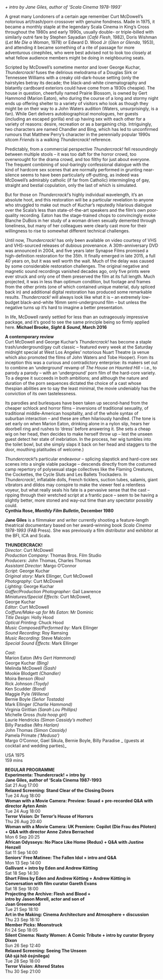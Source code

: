 
_+ intro by Jane Giles, author of ‘Scala Cinema 1978-1993’_

A great many Londoners of a certain age remember Curt McDowell’s notorious art/trash/porn crossover with genuine fondness. Made in 1975, it became a monthly staple at the legendary Scala Cinema in King’s Cross throughout the 1980s and early 1990s, usually double- or triple-billed with similarly outré fare by Stephen Sayadian (_Café Flesh_, 1982), Doris Wishman (_Let Me Die a Woman_, 1978) or Edward D. Wood Jr (_Glen or Glenda_, 1953), and attending it became something of a rite of passage for more adventurous cinephiles, who were best advised not to look too closely at what fellow audience members might be doing in neighbouring seats.

Scripted by McDowell’s sometime mentor and lover George Kuchar, _Thundercrack!_ fuses the delirious melodrama of a Douglas Sirk or Tennessee Williams with a creaky old-dark-house setting (only the hairstyles betray its decade; the black-and-white cinematography and blatantly cardboard exteriors could have come from a 1930s cheapie). The house in question, cheerfully named Prairie Blossom, is owned by Gert Hammond (Marion Eaton), who during the course of a long and stormy night ends up offering shelter to a variety of visitors who look as though they might be on their way to a John Waters audition (Waters, unsurprisingly, is a fan). While Gert delivers autobiographical monologues, her guests (including an escaped gorilla) end up having sex with each other for a variety of reasons: desire, recreation or as a bargaining chip. Intriguingly, two characters are named Chandler and Bing, which has led to unconfirmed rumours that Matthew Perry’s character in the perennially popular 1990s sitcom _Friends_ is a walking _Thundercrack!_ reference.

Predictably, from a commercial perspective _Thundercrack!_ fell resoundingly between multiple stools – it was too daft for the horror crowd, too overwrought for the drama crowd, and too filthy for just about everyone. The frequent combining of soul-baringly confessional dialogue with the kind of hardcore sex scenes that are normally performed in grunting near-silence seems to have been particularly off-putting, as indeed was McDowell’s admirably catholic (if far from Catholic) intermingling of gay, straight and bestial copulation, only the last of which is simulated.

But for those on _Thundercrack!_’s highly individual wavelength, it’s an absolute hoot, and this restoration will be a particular revelation to anyone who struggled to make out much of Kuchar’s reputedly hilarious dialogue over the Scala’s less than state-of-the-art speakers and the film’s own poor-quality recording. Eaton has the stage-trained chops to convincingly evoke Blanche DuBois in her study of a woman driven sexually demented through loneliness, but many of her colleagues were clearly cast more for their willingness to rise to somewhat different technical challenges.

Until now, _Thundercrack!_ has only been available on video courtesy of VHS and VHS-sourced releases of dubious provenance. A 30th-anniversary DVD was announced in 2004, and five years later Synapse Films promised a high-definition restoration for the 35th. It finally emerged in late 2015, a full 40 years on, but it was well worth the wait. Much of the delay was caused by some considerable restoration challenges. The original negative and magnetic sound recordings vanished decades ago, only five prints were ever struck and only one of them preserved the film at its full length. Much projected, it was in less than optimum condition, but footage and frames from the other prints (one of which contained unique material, duly spliced back in) and additional digital restoration has produced some remarkable results. _Thundercrack!_ will always look like what it is – an extremely low-budget black-and-white 16mm semi-underground film – but unless the negative turns up it’s hard to imagine a better presentation.

In life, McDowell rarely settled for less than an outrageously impressive package, and it’s good to see the same principle being so firmly applied here.
**Michael Brooke, _Sight & Sound_, March 2016**<br>

**A contemporary review**<br>
Curt McDowell and George Kuchar’s _Thundercrack!_ has become a staple trash/underground/gay cult classic – featured every week at the Saturday midnight special at West Los Angeles’ notorious Nuart Theatre (a venue which also promoted the films of John Waters and Tobe Hooper). From its inception this was a curious and contradictory enterprise: its makers set out to combine an ‘underground’ revamp of _The House on Haunted Hill_ – i.e., to parody a parody – with an ‘underground’ porn film of the hard-core variety. To a degree it succeeds in both ambitions; and although the nature and duration of the porn sequences dictated the choice of a cast whose thespian abilities are to say the least minimal, the movie undeniably has the conviction of its own tastelessness.

Its parodies and burlesques have been taken up second-hand from the cheaper schlock and horror films – inversions of traditional sexuality, of traditional middle-American hospitality, and of the whole syntax of suburban interaction – and these are often hilariously handled. (The tone is set early on when Marion Eaton, drinking alone in a nylon slip, hears her doorbell ring and rushes to ‘dress’ before answering it. She sets a cheap wig on her head, then decides to make herself throw up – lest the unseen guest detect her state of inebriation. In the process, her wig tumbles into the toilet bowl, but she simply slaps it back on her head and staggers to the door, mouthing platitudes of welcome.)

_Thundercrack!_’s particular endeavour – splicing slapstick and hard-core sex scenes into a single viable package – descends directly from the costumed camp repertory of polysexual stage collectives like the Flaming Creatures, the Cockettes, the Cycle Sluts and Les Ballets Trockadero. In _Thundercrack!_, inflatable dolls, French ticklers, suction tubes, salamis, giant vibrators and dildos may conspire to make the viewer feel a relentless voyeur, but what really seals his fate is a pervasive sense that the cast – ripping through their wretched script at a frantic pace – seem to be having a slightly better, more stoned and way-out time than any spectator possibly could.<br>
**Cynthia Rose, _Monthly Film Bulletin_, December 1980**<br>

**Jane Giles** is a filmmaker and writer currently shooting a feature-length theatrical documentary based on her award-winning book _Scala Cinema 1978-1993_ (FAB Press). She was previously a film distributor and exhibitor at the BFI, ICA and Scala.<br>



**THUNDERCRACK!**<br>
_Director_: Curt McDowell  
_Production Company_: Thomas Bros. Film Studio  
_Producers_: John Thomas, Charles Thomas  
_Assistant Director_: Margo O’Connor  
_Script_: George Kuchar  
_Original story_: Mark Ellinger, Curt McDowell  
_Photography_: Curt McDowell  
_Lighting_: George Kuchar  
_Gaffer/Production Photographer_: Gail Lawrence  
_Miniatures/Special Effects_: Curt McDowell,  
George Kuchar  
_Editor_: Curt McDowell  
_Coiffure/Make-up for Ms Eaton_: Mr Dominic  
_Title Design_: Holly Hood  
_Optical Printing_: Chuck Hood  
_Music Composed/Performed by_: Mark Ellinger  
_Sound Recording_: Roy Ramsing  
_Music Recording_: Steve Malcolm  
_Special Sound Effects_: Mark Ellinger

_Cast:_  
Marion Eaton _(Mrs Gert Hammond)_  
George Kuchar _(Bing)_  
Melinda McDowell _(Sash)_  
Mookie Blodgett _(Chandler)_  
Moira Benson _(Roo)_  
Rick Johnson _(Toydy)_  
Ken Scudder _(Bond)_  
Maggie Pyle _(Willene)_  
Bernie Boyle _(Señor Tostada)_  
Mark Ellinger _(Charlie Hammond)_  
Virginia Giritlian _(Sarah Lou Phillips)_  
Michelle Gross _(hula hoop girl)_  
Laurie Hendricks _(Simon Cassidy’s mother)_  
Billy Paradise _(Mrs Harlan)_  
John Thomas _(Simon Cassidy)_  
Pamela Primate _(‘Medusa’)_  
Margo O’Connor, Gael Sikula, Bernie Boyle, Billy Paradise _ (guests at cocktail and wedding parties)_<br>

USA 1975<br>
159 mins<br>


**REGULAR PROGRAMME**<br>
**Experimenta: Thundercrack! + intro by  
Jane Giles, author of ‘Scala Cinema 1987-1993**<br>
Sat 21 Aug 17:00<br>
**Relaxed Screening:  Stand Clear of the Closing Doors**<br>
Tue 24 Aug 18:00<br>
**Woman with a Movie Camera: Preview: Souad  + pre-recorded Q&A with director Ayten Amin**<br>
Tue 24 Aug 18:00<br>
**Terror Vision: Dr Terror’s House of Horrors**<br>
Thu 26 Aug 20:40<br>
**Woman with a Movie Camera: UK Premiere: Copilot (Die Frau des Piloten) + Q&A with director Anne Zohra Berrached**<br>
Mon 6 Sep 20:25<br>
**African Odysseys: No Place Like Home (Redux) + Q&A with Justine Henzell**<br>
Sat 11 Sep 14:00<br>
**Seniors’ Free Matinee: The Fallen Idol  + intro and Q&A**<br>
Mon 13 Sep 14:00<br>
**Gallivant + intro by Eden and Andrew Kötting**<br>
Sat 18 Sep 14:30<br>
**Short Films by Eden and Andrew Kötting + Andrew Kötting in Conversation with film curator Gareth Evans**<br>
Sat 18 Sep 18:00<br>
**Projecting the Archive: Flesh and Blood +  
intro by Jason Morell, actor and son of  
Joan Greenwood**<br>
Tue 21 Sep 18:10<br>
**Art in the Making: Cinema Architecture and Atmosphere + discussion**<br>
Thu 23 Sep 18:10<br>
**Member Picks: Moonstruck**<br>
Fri 24 Sep 18:05<br>
**Silent Cinema: Nasty Women: A Comic Tribute  + intro by curator Bryony Dixon**<br>
Sun 26 Sep 12:40<br>
**Relaxed Screening: Seeing The Unseen  
(Að sjá hið ósýnilega)**<br>
Tue 28 Sep 18:00<br>
**Terror Vision: Altered States**<br>
Thu 30 Sep 21:00<br>
<!--stackedit_data:
eyJoaXN0b3J5IjpbMzM1MjA5NDExXX0=
-->